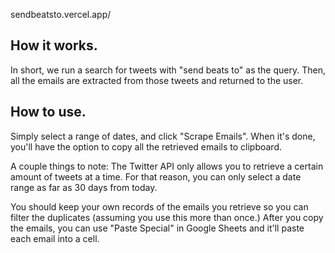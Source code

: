 sendbeatsto.vercel.app/

## How it works.
In short, we run a search for tweets with "send beats to" as the query. Then, all the emails are extracted from those tweets and returned to the user.

## How to use.
Simply select a range of dates, and click "Scrape Emails". When it's done, you'll have the option to copy all the retrieved emails to clipboard.

A couple things to note: The Twitter API only allows you to retrieve a certain amount of tweets at a time. For that reason, you can only select a date range as far as 30 days from today.

You should keep your own records of the emails you retrieve so you can filter the duplicates (assuming you use this more than once.) After you copy the emails, you can use "Paste Special" in Google Sheets and it'll paste each email into a cell.
